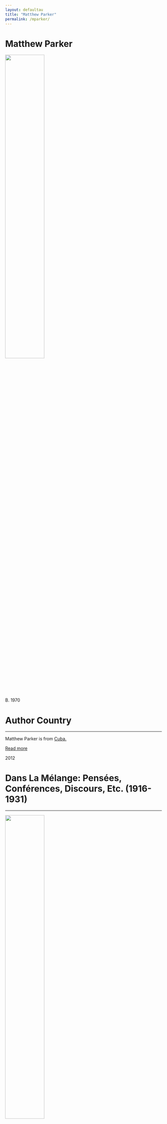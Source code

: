 ```yaml
---
layout: defaultau
title: "Matthew Parker"
permalink: /mparker/
---
```

<!-- partial:index.partial.html -->
<div class="content">
     <h1>Matthew Parker</h1>
    <div class="quote">
        <div><img src="https://images4.penguinrandomhouse.com/author/52028" height="50%" width = "50%" class="logo"></div>
    </div>
    <div class="timeline">
        <div style="padding-bottom:100px;"></div>
        <div class="block">
             <div class="date right"><p class="right"> B. 1970 </p></div>
            <div class="dot"></div>
            <div class="left first">
            <div class="author_country">
                <h1>Author Country</h1><hr>
          <div class="aclocation">  <p>Matthew Parker is from <a href="{{ site.baseurl }}/14">Cuba.</a></p></div>
              <div class="acreadmore">  <a href="https://en.wikipedia.org/wiki/Matthew_Parker_(author)" target="_blank">Read more</a></div>
            </div>
            </div>
        <div class="block">
            <div class="date left"><p class="left">2012</p></div>
            <div class="dot"></div>
            <div class="right">
                <h1>Dans La Mélange: Pensées, Conférences, Discours, Etc. (1916-1931)</h1><hr>
                <p><img src="https://pictures.abebooks.com/inventory/md/md30333753769.jpg" height="50%" width = "50%"></p>
                <p>
                Language: English<br/>
                Publisher: Walker and Company<br/>
                Pub_location: Paris, France<br/>
                Genre: Nonfiction Book<br/>
                Length: <br/>                   </p>
            </div>
        </div>
  <!-- partial -->
<script src='https://cdnjs.cloudflare.com/ajax/libs/jquery/3.1.1/jquery.min.js'></script><script  src="{{ site.baseurl }}/assets/js/authorscript.js"></script>